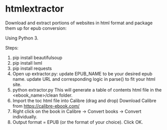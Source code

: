 # htmlextractor
Download and extract portions of websites in html format and package them up for epub conversion:

Using Python 3.

Steps:
1.  pip install beautifulsoup
2.  pip install lxml
3.  pip install requests
4.  Open up extractor.py:
      update EPUB_NAME to be your desired epub name.
      update URL and corresponding logic in parse() to fit your html site.
5.  python extractor.py
      This will generate a table of contents html file in the <ebook_name>/clean folder.
6.  Import the toc html file into Calibre (drag and drop)
      Download Calibre from https://calibre-ebook.com/
7.  Right click on the book in Calibre -> Convert books -> Convert individually.
8.  Output format = EPUB (or the format of your choice).  Click OK.
